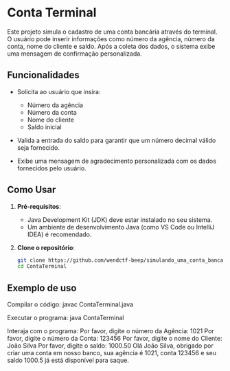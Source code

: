 # Conta Terminal

Este projeto simula o cadastro de uma conta bancária através do terminal. O usuário pode inserir informações como número da agência, número da conta, nome do cliente e saldo. Após a coleta dos dados, o sistema exibe uma mensagem de confirmação personalizada.

## Funcionalidades

- Solicita ao usuário que insira:
  - Número da agência
  - Número da conta
  - Nome do cliente
  - Saldo inicial

- Valida a entrada do saldo para garantir que um número decimal válido seja fornecido.

- Exibe uma mensagem de agradecimento personalizada com os dados fornecidos pelo usuário.

## Como Usar

1. **Pré-requisitos**:
   - Java Development Kit (JDK) deve estar instalado no seu sistema.
   - Um ambiente de desenvolvimento Java (como VS Code ou IntelliJ IDEA) é recomendado.

2. **Clone o repositório**:
   ```bash
   git clone https://github.com/wendctf-beep/simulando_uma_conta_bancaria_atraves_do_terminal_console.git
   cd ContaTerminal

## Exemplo de uso

Compilar o código:
  javac ContaTerminal.java

Executar o programa:
  java ContaTerminal

Interaja com o programa:
  Por favor, digite o número da Agência:
    1021
  Por favor, digite o número da Conta:
    123456
  Por favor, digite o nome do Cliente:
    João Silva
  Por favor, digite o saldo:
    1000.50
  Olá João Silva, obrigado por criar uma conta em nosso banco, sua agência é 1021, conta 123456 e seu saldo 1000.5 já está disponível para saque.
